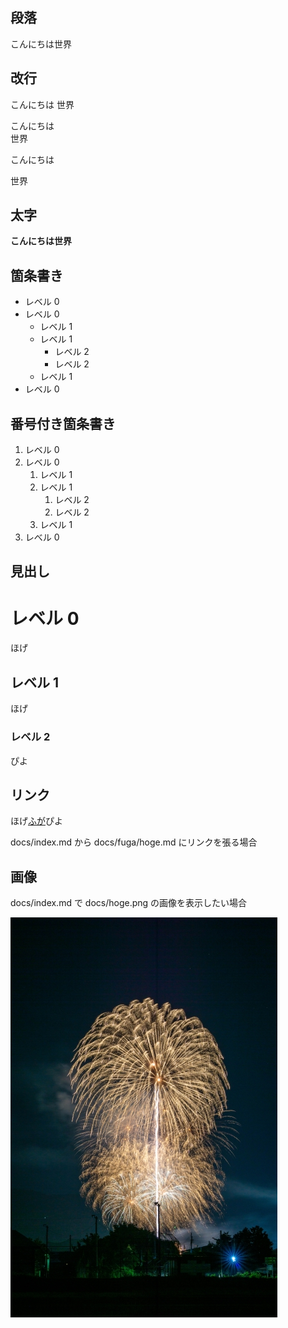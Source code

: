 ## 段落

こんにちは世界

## 改行

こんにちは
世界

こんにちは  
世界

こんにちは

世界

## 太字

**こんにちは世界**

## 箇条書き

- レベル 0
- レベル 0
  - レベル 1
  - レベル 1
    - レベル 2
    - レベル 2
  - レベル 1
- レベル 0

## 番号付き箇条書き

1. レベル 0
1. レベル 0
   1. レベル 1
   1. レベル 1
      1. レベル 2
      1. レベル 2
   1. レベル 1
1. レべル 0

## 見出し

# レベル 0

ほげ

## レベル 1

ほげ

### レベル 2

ぴよ

## リンク

ほげ[ふが](https://github.com/)ぴよ

docs/index.md から docs/fuga/hoge.md にリンクを張る場合

## 画像

docs/index.md で docs/hoge.png の画像を表示したい場合

![ほげ](./hoge.png)
